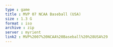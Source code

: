 ```yaml
---
type : game
title : MVP 07 NCAA Baseball (USA)
size : 1.3 G
format : iso
archive : zip
server : myrient
link2 : MVP%2007%20NCAA%20Baseball%20%28USA%29
---
```


